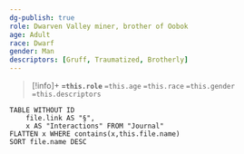 ```yaml
---
dg-publish: true
role: Dwarven Valley miner, brother of Oobok
age: Adult
race: Dwarf
gender: Man
descriptors: [Gruff, Traumatized, Brotherly]
---
```


> [!info]+
> **`=this.role`**
> `=this.age` `=this.race` `=this.gender`
> `=this.descriptors`

```dataview
TABLE WITHOUT ID
	file.link AS "§", 
	x AS "Interactions" FROM "Journal"
FLATTEN x WHERE contains(x,this.file.name) 
SORT file.name DESC
```
